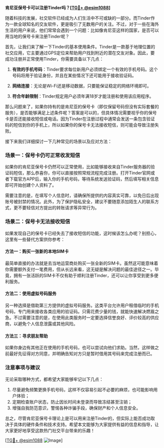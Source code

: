 **肯尼亚保号卡可以注册Tinder吗？[[TG💪+ @esim1088](https://t.me/s/esim1088)]**

随着科技的发展，社交软件已经成为人们生活中不可或缺的一部分。而Tinder作为一款全球知名的交友软件，更是吸引了无数用户的关注。不过，对于一些在海外生活的用户来说，他们常常会遇到一个问题：比如像肯尼亚这样的国家，是否可以用当地的保号卡来注册Tinder呢？

首先，让我们来了解一下Tinder的基本使用条件。Tinder是一款基于地理位置的社交应用，它主要通过GPS定位来帮助用户找到附近的潜在交友对象。因此，要成功注册并正常使用Tinder，你需要具备以下几点：

1. **有效的手机号码**：Tinder要求每位新用户必须绑定一个有效的手机号码。这个号码将用于验证身份，并且在某些情况下还可能用于接收验证码。

2. **网络连接**：无论是Wi-Fi还是移动数据，只要能保证稳定的网络环境即可。

3. **符合年龄限制**：Tinder规定用户必须年满18岁才能注册和使用该应用程序。

那么问题来了，如果你持有的是肯尼亚的保号卡（即仅保留号码但没有实际套餐的服务），是否能够满足上述条件呢？答案是可以的，但具体情况需要视乎你的保号卡是否还能接收短信或电话。因为Tinder在注册过程中通常会发送一条包含验证码的短信到你的手机上，所以如果你的保号卡无法接收短信，则可能会导致注册失败。

接下来我们详细探讨一下几种常见的场景以及应对方法：

### 场景一：保号卡仍可正常收发短信

如果你的肯尼亚保号卡仍然可以正常使用，比如能够接收来自Tinder服务器的验证码短信，那么恭喜你，你可以直接按照常规流程完成注册。打开Tinder官网或者下载官方APP后，输入你的手机号码，等待系统发送验证码，然后填写相关信息即可开始创建个人资料了。

需要注意的是，在填写个人信息时，请确保所提供的内容真实可靠，以免日后出现账号被封禁的情况。此外，为了保护隐私安全，建议不要随意添加陌生人的联系方式，更不要轻信对方提出的转账请求等异常行为。

### 场景二：保号卡无法接收短信

如果发现自己的保号卡已经失去了接收短信的功能，这时候该怎么办呢？别担心，这里有一些替代方案供你参考：

#### 方法一：购买一张新的本地SIM卡
最简单直接的办法就是去当地运营商处购买一张全新的SIM卡。虽然这可能意味着你需要额外支付一笔费用，但从长远来看，这无疑是解决问题的最佳途径之一。毕竟，拥有一张活跃的SIM卡不仅有助于顺利注册Tinder，还可以让你享受到更多便利服务。

#### 方法二：使用虚拟号码服务
另一种选择是借助第三方提供的虚拟号码服务。这类平台允许用户租借临时的手机号码，专门用来接收各类应用的验证码。只需花费少量的钱，就能快速解决燃眉之急。不过需要注意的是，在使用此类服务时一定要选择信誉良好、评价较高的供应商，以避免个人信息泄露或其他风险。

#### 方法三：寻求朋友帮助
如果你身边有其他正在使用的手机号码，也可以尝试向他们求助。当然，这样做之前最好先征得对方同意，并明确告知对方只是暂时借用其号码来完成注册而已。

### 注意事项与建议

无论采取哪种方式，都希望大家能够牢记以下几点：

1. 尽量避免频繁更换手机号码，这样不仅容易引起不必要的麻烦，也可能影响用户体验；
2. 定期检查账户状态，防止因长时间未登录而导致冻结甚至注销；
3. 增强自我防范意识，警惕各种诈骗手段，确保财产和个人信息安全。

总之，尽管肯尼亚保号卡理论上是可以用来注册Tinder的，但实际上能否成功取决于具体的硬件条件和技术支持。希望本文能够为大家提供有益的信息和指导，让大家更好地享受这款热门社交平台带来的乐趣！

[[TG💪+ @esim1088](https://t.me/s/esim1088) ![Image](https://i.postimg.cc/4NQfJmqS/Snipaste-2025-05-13-00-14-12.png)]